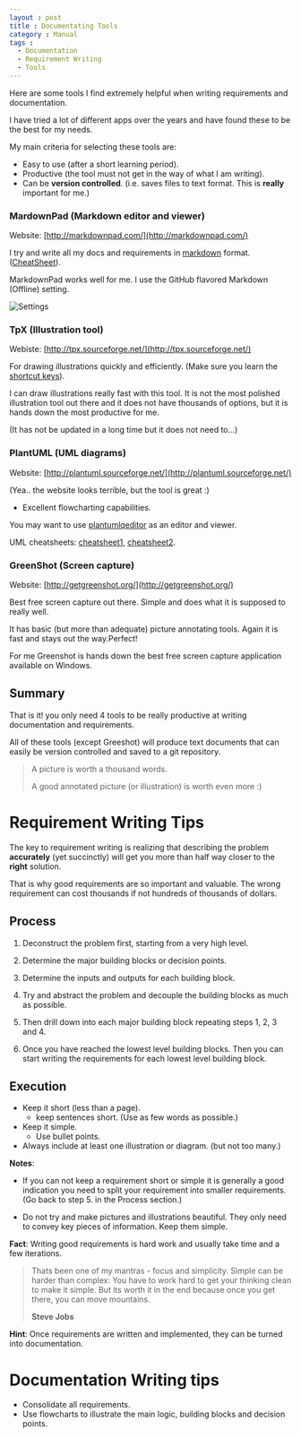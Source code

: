 ```yaml
---
layout : post
title : Documentating Tools
category : Manual
tags :
  - Documentation
  - Requirement Writing
  - Tools
---
```


Here are some tools I find extremely helpful when writing requirements and documentation.

I have tried a lot of different apps over the years and have found these to be the best for my needs.

My main criteria for selecting these tools are:
- Easy to use (after a short learning period).
- Productive (the tool must not get in the way of what I am writing).
- Can be **version controlled**. (i.e. saves files to text format. This is **really** important for me.)

### MardownPad (Markdown editor and viewer)

Website: [http://markdownpad.com/](http://markdownpad.com/)

I try and write all my docs and requirements in [markdown](http://daringfireball.net/projects/markdown/syntax) format. ([CheatSheet](https://github.com/adam-p/markdown-here/wiki/Markdown-Cheatsheet)).

MarkdownPad works well for me. I use the GitHub flavored Markdown (Offline) setting.

![Settings]({{site.url}}/img/DocumentingTools/markdownPadSettings.png)

### TpX (Illustration tool)

Webiste: [http://tpx.sourceforge.net/](http://tpx.sourceforge.net/)

For drawing illustrations quickly and efficiently. (Make sure you learn the [shortcut keys](http://tpx.sourceforge.net/tpx_using_mouse_for_editing.htm)).

I can draw illustrations really fast with this tool. It is not the most polished illustration tool out there and it does not have thousands of options, but it is hands down the most productive for me.

(It has not be updated in a long time but it does not need to...)

### PlantUML (UML diagrams)

Website: [http://plantuml.sourceforge.net/](http://plantuml.sourceforge.net/)

(Yea.. the website looks terrible, but the tool is great :)

- Excellent flowcharting capabilities.

You may want to use [plantumlqeditor](http://sourceforge.net/projects/plantumlqeditor/) as an editor and viewer.

UML cheatsheets: [cheatsheet1](http://loufranco.com/wp-content/uploads/2012/11/cheatsheet.pdf), [cheatsheet2](http://www.digilife.be/quickreferences/QRC/UML%20Reference%20Card.pdf).

### GreenShot (Screen capture)

Website: [http://getgreenshot.org/](http://getgreenshot.org/)

Best free screen capture out there. Simple and does what it is supposed to really well.

It has basic (but more than adequate) picture annotating tools. 
Again it is fast and stays out the way.Perfect!

For me Greenshot is hands down the best free screen capture application available on Windows.

## Summary

That is it! you only need 4 tools to be really productive at writing documentation and requirements.

All of these tools (except Greeshot) will produce text documents that can easily be version controlled and saved to a git repository.

> A picture is worth a thousand words.
> 
> A good annotated picture (or illustration) is worth even more :)

# Requirement Writing Tips

The key to requirement writing is realizing that describing the problem **accurately** (yet succinctly) will get you more than half way closer to the **right** solution.

That is why good requirements are so important and valuable. The wrong requirement can cost thousands if not hundreds of thousands of dollars. 

## Process

1. Deconstruct the problem first, starting from a very high level.
2. Determine the major building blocks or decision points.
3. Determine the inputs and outputs for each building block.
4. Try and abstract the problem and decouple the building blocks as much as possible.
5. Then drill down into each major building block repeating steps 1, 2, 3 and 4.

6. Once you have reached the lowest level building blocks. Then you can start writing the requirements for each lowest level building block.

## Execution

- Keep it short (less than a page).
	- keep sentences short. (Use as few words as possible.)
- Keep it simple.
	- Use bullet points.
- Always include at least one illustration or diagram. (but not too many.)

**Notes**:

- If you can not keep a requirement short or simple it is generally a good indication you need to split your requirement into smaller requirements. (Go back to step 5. in the Process section.)

- Do not try and make pictures and illustrations beautiful. They only need to convey key pieces of information. Keep them simple.

**Fact**: Writing good requirements is hard work and usually take time and a few iterations.

> Thats been one of my mantras - focus and simplicity. Simple can be harder than complex: You have to work hard to get your thinking clean to make it simple. But its worth it in the end because once you get there, you can move mountains.
>
> **Steve Jobs**


**Hint**: Once requirements are written and implemented, they can be turned into documentation.

# Documentation Writing tips

- Consolidate all requirements.
- Use flowcharts to illustrate the main logic, building blocks and decision points.